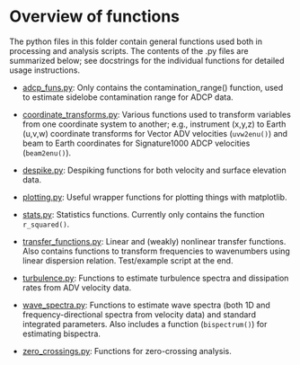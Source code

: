 # Overview of functions

The python files in this folder contain general functions used both in processing and analysis scripts. The contents of the .py files are summarized below; see docstrings for the individual functions for detailed usage instructions.

* [adcp_funs.py](adcp_funs.py): Only contains the contamination_range() function, used to estimate sidelobe contamination range for ADCP data.

* [coordinate_transforms.py](coordinate_transforms.py): Various functions used to transform variables from one coordinate system to another; e.g., instrument (x,y,z) to Earth (u,v,w) coordinate transforms for Vector ADV velocities (`uvw2enu()`) and beam to Earth coordinates for Signature1000 ADCP velocities (`beam2enu()`).

* [despike.py](despike.py): Despiking functions for both velocity and surface elevation data.

* [plotting.py](plotting.py): Useful wrapper functions for plotting things with matplotlib.

* [stats.py](stats.py): Statistics functions. Currently only contains the function `r_squared()`.

* [transfer_functions.py](transfer_functions.py): Linear and (weakly) nonlinear transfer functions. Also contains functions to transform frequencies to wavenumbers using linear dispersion relation. Test/example script at the end.

* [turbulence.py](turbulence.py): Functions to estimate turbulence spectra and dissipation rates from ADV velocity data.

* [wave_spectra.py](wave_spectra.py): Functions to estimate wave spectra (both 1D and frequency-directional spectra from velocity data) and standard integrated parameters. Also includes a function (`bispectrum()`) for estimating bispectra.

* [zero_crossings.py](zero_crossings.py): Functions for zero-crossing analysis.

